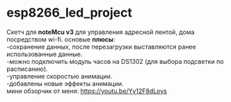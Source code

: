 # esp8266_led_project
Скетч для <b>noteMcu v3</b> для управления адресной лентой, дома посредством wi-fi.
основые <b>плюсы</b>:
<br>-сохранение данных, после перезагрузки выставляются ранее использованные данные.
<br>-можно подключить модуль часов на DS1302 (для выбора подсветки по расписанию).
<br>-управление скоростью анимации.
<br>-добавлены новые эффекты анимации.
<br color="green"> мини обзорчик от меня: https://youtu.be/Yv12F8dLoys
